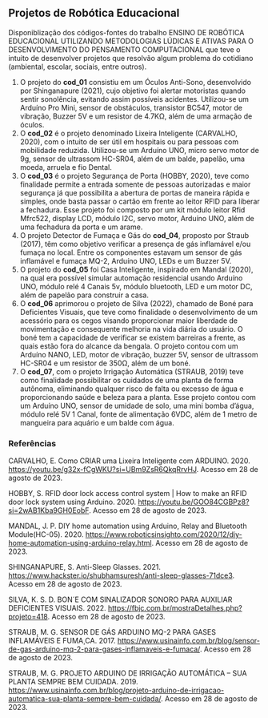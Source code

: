 ## Projetos de Robótica Educacional

Disponiblização dos códigos-fontes do trabalho ENSINO DE ROBÓTICA EDUCACIONAL UTILIZANDO METODOLOGIAS LÚDICAS E ATIVAS PARA O DESENVOLVIMENTO DO PENSAMENTO COMPUTACIONAL que teve o intuito de desenvolver projetos que resolvão algum problema do cotidiano (ambiental, escolar, sociais, entre outros).

1. O projeto do **cod_01** consistiu em um Óculos Anti-Sono, desenvolvido por Shinganapure (2021), cujo objetivo foi alertar motoristas quando sentir sonolência, evitando assim possíveis acidentes. Utilizou-se um Arduíno Pro Mini, sensor de obstáculos, transistor BC547, motor de vibração, Buzzer 5V e um resistor de 4.7KΩ, além de uma armação de óculos.
1. O **cod_02** é o projeto denominado Lixeira Inteligente (CARVALHO, 2020), com o intuito de ser útil em hospitais ou para pessoas com mobilidade reduzida. Utilizou-se um Arduíno UNO, micro servo motor de 9g, sensor de ultrassom HC-SR04, além de um balde, papelão, uma moeda, arruela e fio Dental.
1. O **cod_03** é o projeto Segurança de Porta (HOBBY, 2020), teve como finalidade permite a entrada somente de pessoas autorizadas e maior segurança já que possibilita a abertura de portas de maneira rápida e simples, onde basta passar o cartão em frente ao leitor RFID para liberar a fechadura. Esse projeto foi composto por um kit módulo leitor Rfid Mfrc522, display LCD, módulo I2C, servo motor, Arduíno UNO, além de uma fechadura da porta e um arame.
1. O projeto Detector de Fumaça e Gás do **cod_04**, proposto por Straub (2017), têm como objetivo verificar a presença de gás inflamável e/ou fumaça no local. Entre os componentes estavam um sensor de gás inflamável e fumaça MQ-2, Arduíno UNO, LEDs e um Buzzer 5V.
1. O projeto do **cod_05** foi Casa Inteligente, inspirado em Mandal (2020), na qual era possível simular automação residencial usando Arduíno UNO, módulo relé 4 Canais 5v, módulo bluetooth, LED e um motor DC, além de papelão para construir a casa.
1. O **cod_06** aprimorou o projeto de Silva (2022),  chamado de Boné para Deficientes Visuais, que teve como finalidade o desenvolvimento de um acessório para os cegos visando proporcionar maior liberdade de movimentação e consequente melhoria na vida diária do usuário. O boné tem a capacidade de verificar se existem barreiras a frente, as quais estão fora do alcance da bengala. O projeto contou com um Arduíno NANO, LED, motor de vibração, buzzer 5V, sensor de ultrassom HC-SR04 e um resistor de 350Ω,  além de um boné.
1. O **cod_07**, com o projeto Irrigação Automática (STRAUB, 2019) teve como finalidade possibilitar os cuidados de uma planta de forma autônoma, eliminando qualquer risco de falta ou excesso de água e proporcionando saúde e beleza para a planta. Esse projeto contou com um Arduíno UNO, sensor de umidade de solo, uma mini bomba d’água, módulo relé 5V 1 Canal, fonte de alimentação 6VDC, além de 1 metro de mangueira para aquário e um balde com água.


### **Referências**

CARVALHO, E. Como CRIAR uma Lixeira Inteligente com ARDUINO. 2020. <https://youtu.be/g32x-fCgWKU?si=UBm9ZsR6QkqRrvHJ>. Acesso em 28 de agosto de 2023.

HOBBY, S. RFID door lock access control system | How to make an RFID door lock system using Arduino. 2020. <https://youtu.be/GOO84CGBPz8?si=2wAB1Kba9GH0EobF>. Acesso em 28 de agosto de 2023.

MANDAL, J. P. DIY home automation using Arduino, Relay and Bluetooth Module(HC-05). 2020. <https://www.roboticsinsighto.com/2020/12/diy-home-automation-using-arduino-relay.html>. Acesso em 28 de agosto de 2023.

SHINGANAPURE, S. Anti-Sleep Glasses. 2021. <https://www.hackster.io/shubhamsuresh/anti-sleep-glasses-71dce3>. Acesso em 28 de agosto de 2023.

SILVA, K. S. D. BON´E COM SINALIZADOR SONORO PARA AUXILIAR DEFICIENTES VISUAIS. 2022. <https://fbjc.com.br/mostraDetalhes.php?projeto=418>. Acesso em 28 de agosto de 2023.

STRAUB, M. G. SENSOR DE GÁS ARDUINO MQ-2 PARA GASES INFLAMÁVEIS E FUMA¸CA. 2017. <https://www.usinainfo.com.br/blog/sensor-de-gas-arduino-mq-2-para-gases-inflamaveis-e-fumaca/>. Acesso em 28 de agosto de 2023.

STRAUB, M. G. PROJETO ARDUINO DE IRRIGAÇÃO AUTOMÁTICA – SUA PLANTA SEMPRE BEM CUIDADA. 2019. <https://www.usinainfo.com.br/blog/projeto-arduino-de-irrigacao-automatica-sua-planta-sempre-bem-cuidada/>. Acesso em 28 de agosto de 2023.

